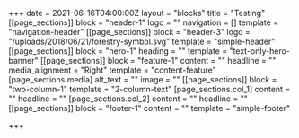 +++
date = 2021-06-16T04:00:00Z
layout = "blocks"
title = "Testing"
[[page_sections]]
block = "header-1"
logo = ""
navigation = []
template = "navigation-header"
[[page_sections]]
block = "header-3"
logo = "/uploads/2018/06/21/forestry-symbol.svg"
template = "simple-header"
[[page_sections]]
block = "hero-1"
heading = ""
template = "text-only-hero-banner"
[[page_sections]]
block = "feature-1"
content = ""
headline = ""
media_alignment = "Right"
template = "content-feature"
[page_sections.media]
alt_text = ""
image = ""
[[page_sections]]
block = "two-column-1"
template = "2-column-text"
[page_sections.col_1]
content = ""
headline = ""
[page_sections.col_2]
content = ""
headline = ""
[[page_sections]]
block = "footer-1"
content = ""
template = "simple-footer"

+++
